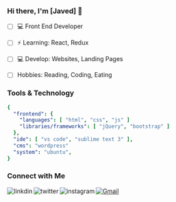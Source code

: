 ### Hi there, I'm [Javed] 👋

- [ ] 💻 Front End Developer
- [ ] ⚡ Learning: React, Redux
- [ ] 💻 Develop: Websites, Landing Pages
- [ ] Hobbies: Reading, Coding, Eating


### Tools & Technology
```yaml
{
  "frontend": {
    "languages": [ "html", "css", "js" ]
    "libraries/frameworks": [ "jQuery", "bootstrap" ]
  },
  "ide": [ "vs code", "sublime text 3" ],
  "cms": "wordpress"               
  "system": "ubuntu",
}
```
<!-- <img align="left" alt="ReactJS" src="https://img.shields.io/badge/React-20232A?style=for-the-badge&logo=react&logoColor=61DAFB" />
<img align="left" alt="redux" src="https://img.shields.io/badge/Redux-593D88?style=for-the-badge&logo=redux&logoColor=white" />
<img align="left" alt="Node.js" src="https://img.shields.io/badge/Node.js-43853D?style=for-the-badge&logo=node.js&logoColor=white" />
<img align="left" alt="Express" src="https://img.shields.io/badge/Express.js-404D59?style=for-the-badge" />
<img align="left" alt="MongoDB" src="https://img.shields.io/badge/MongoDB-4EA94B?style=for-the-badge&logo=mongodb&logoColor=white" />
<br/> -->

### Connect with Me

[<img align="left" alt="linkdin" src="https://img.shields.io/badge/LinkedIn-0077B5?style=for-the-badge&logo=linkedin&logoColor=white" />][linkedin]
[<img align="left" alt="twitter" src="https://img.shields.io/badge/Twitter-1DA1F2?style=for-the-badge&logo=twitter&logoColor=white" />][twitter]
[![Gmail](https://img.shields.io/badge/-gmail-%23D14836?style=for-the-badge&logo=Gmail&logoColor=white)](mailto:javedskcodes@gmail.com)
[<img align="left" alt="instagram" src="https://img.shields.io/badge/Instagram-E4405F?style=for-the-badge&logo=instagram&logoColor=white" />][instagram]

[twitter]: https://twitter.com/_skjaved
[instagram]: https://www.instagram.com/frontenddev.js/
[linkedin]: https://www.linkedin.com/in/skjaved/
